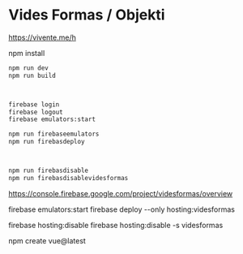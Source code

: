 # Vides Formas / Objekti

https://vivente.me/h

npm install

``` bash
npm run dev
npm run build



firebase login
firebase logout
firebase emulators:start

npm run firebaseemulators
npm run firebasdeploy



npm run firebasdisable
npm run firebasdisablevidesformas

```





https://console.firebase.google.com/project/videsformas/overview

firebase emulators:start
firebase deploy --only hosting:videsformas

firebase hosting:disable
firebase hosting:disable -s videsformas



npm create vue@latest
